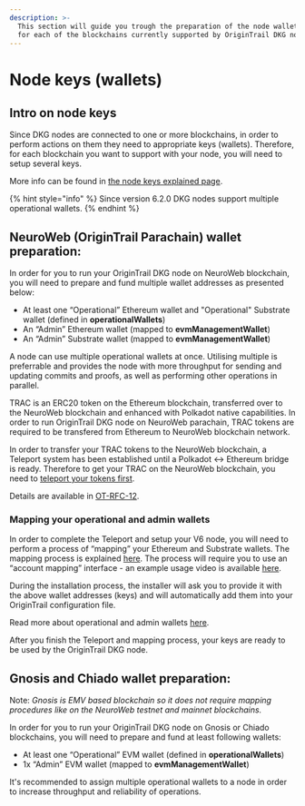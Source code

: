 ```yaml
---
description: >-
  This section will guide you trough the preparation of the node wallets (keys)
  for each of the blockchains currently supported by OriginTrail DKG node.
---
```


# Node keys (wallets)

## Intro on node keys

Since DKG nodes are connected to one or more blockchains, in order to perform actions on them they need to appropriate keys (wallets). Therefore, for each blockchain you want to support with your node, you will need to setup several keys.&#x20;

More info can be found in [the node keys explained page](../useful-resources/node-keys-explained.md).

{% hint style="info" %}
Since version 6.2.0 DKG nodes support multiple operational wallets.
{% endhint %}

## NeuroWeb (OriginTrail Parachain) wallet preparation:

In order for you to run your OriginTrail DKG node on NeuroWeb blockchain, you will need to prepare and fund multiple wallet addresses as presented below:

* At least one “Operational” Ethereum wallet and "Operational" Substrate wallet (defined in **operationalWallets**)
* An “Admin” Ethereum wallet (mapped to **evmManagementWallet**)
* An “Admin” Substrate wallet (mapped to **evmManagementWallet**)

A node can use multiple operational wallets at once. Utilising multiple is preferrable and provides the node with more throughput for sending and updating commits and proofs, as well as performing other operations in parallel.

TRAC is an ERC20 token on the Ethereum blockchain, transferred over to the NeuroWeb blockchain and enhanced with Polkadot native capabilities. In order to run OriginTrail DKG node on NeuroWeb parachain, TRAC tokens are required to be transfered from Ethereum to NeuroWeb blockchain network.

In order to transfer your TRAC tokens to the NeuroWeb blockchain, a Teleport system has been established until a Polkadot <-> Ethereum bridge is ready. Therefore to get your TRAC on the NeuroWeb blockchain, you need to [teleport your tokens first](https://teleport.origintrail.io/).

Details are available in [OT-RFC-12](https://github.com/OriginTrail/OT-RFC-repository/blob/main/RFCs/OT-RFC-12%20OriginTrail%20Parachain%20TRAC%20bridges%20\(v2\).pdf).

### **Mapping your operational and admin wallets**

In order to complete the Teleport and setup your V6 node, you will need to perform a process of “mapping” your Ethereum and Substrate wallets. The mapping process is explained [here](https://docs.origintrail.io/blockchain-layer-1/origintrail-parachain/teleport-instructions). The process will require you to use an “account mapping” interface - an example usage video is available [here](https://www.youtube.com/watch?v=yltbdB1bpEA).

During the installation process, the installer will ask you to provide it with the above wallet addresses (keys) and will automatically add them into your OriginTrail configuration file.

Read more about operational and admin wallets [here](../useful-resources/node-keys-explained.md).

After you finish the Teleport and mapping process, your keys are ready to be used by the OriginTrail DKG node.

## Gnosis and Chiado wallet preparation:

Note: _Gnosis is EMV based blockchain so it does not require mapping procedures like on the NeuroWeb testnet and mainnet blockchains._

In order for you to run your OriginTrail DKG node on Gnosis or Chiado blockchains, you will need to prepare and fund at least following wallets:

* At least one “Operational” EVM wallet (defined in **operationalWallets**)
* 1x “Admin” EVM wallet (mapped to **evmManagementWallet**)

It's recommended to assign multiple operational wallets to a node in order to increase throughput and reliability of operations.



